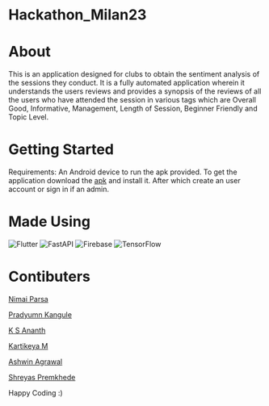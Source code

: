 # Hackathon_Milan23

# About

This is an application designed for clubs to obtain the sentiment analysis of the sessions they conduct.
It is a fully automated application wherein it understands the users reviews and provides a synopsis of the reviews of all the users who have attended the session in various tags which are Overall Good, Informative, Management, Length of Session, Beginner Friendly and Topic Level.

# Getting Started

Requirements: An Android device to run the apk provided.
To get the application download the [apk]() and install it.
After which create an user account or sign in if an admin.

# Made Using
![Flutter](https://img.shields.io/badge/Flutter-%2302569B.svg?style=for-the-badge&logo=Flutter&logoColor=white)
![FastAPI](https://img.shields.io/badge/FastAPI-005571?style=for-the-badge&logo=fastapi)
![Firebase](https://img.shields.io/badge/Firebase-039BE5?style=for-the-badge&logo=Firebase&logoColor=white)
![TensorFlow](https://img.shields.io/badge/TensorFlow-%23FF6F00.svg?style=for-the-badge&logo=TensorFlow&logoColor=white)

# Contibuters

[Nimai Parsa](https://github.com/nimaiParsa)

[Pradyumn Kangule](https://github.com/Pradyumn1618)

[K S Ananth](https://github.com/ksananth4424)

[Kartikeya M](https://github.com/MKartikeya)

[Ashwin Agrawal](https://github.com/ashwinagrl)

[Shreyas Premkhede](https://github.com/ShreyasPremkhede)


Happy Coding :)
